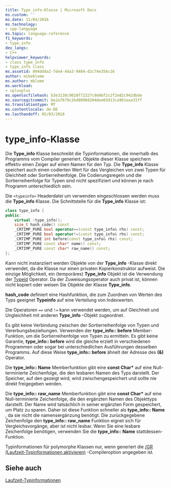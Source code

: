 ```yaml
---
title: Type_info-Klasse | Microsoft Docs
ms.custom: ''
ms.date: 11/04/2016
ms.technology:
- cpp-language
ms.topic: language-reference
f1_keywords:
- type_info
dev_langs:
- C++
helpviewer_keywords:
- class type_info
- type_info class
ms.assetid: 894ddda2-7de4-4da3-9404-d2c74e356c16
author: mikeblome
ms.author: mblome
ms.workload:
- cplusplus
ms.openlocfilehash: b3e3138c9028f72327c9d4bf2c2f2e82c942dbde
ms.sourcegitcommit: be2a7679c2bd80968204dee03d13ca961eaa31ff
ms.translationtype: MT
ms.contentlocale: de-DE
ms.lasthandoff: 05/03/2018
---
```

# <a name="typeinfo-class"></a>type_info-Klasse
Die **Type_info** Klasse beschreibt die Typinformationen, die innerhalb des Programms vom Compiler generiert. Objekte dieser Klasse speichern effektiv einen Zeiger auf einen Namen für den Typ. Die **Type_info** Klasse speichert auch einen codierten Wert für das Vergleichen von zwei Typen für Gleichheit oder Sortierreihenfolge. Die Codierungsregeln und die Sortierreihenfolge für Typen sind nicht spezifiziert und können je nach Programm unterschiedlich sein.  
  
 Die `<typeinfo>` Headerdatei um verwenden eingeschlossen werden muss die **Type_info** Klasse. Die Schnittstelle für die **Type_info** Klasse ist:  
  
```cpp
class type_info {  
public:  
    virtual ~type_info();  
    size_t hash_code() const  
    _CRTIMP_PURE bool operator==(const type_info& rhs) const;  
    _CRTIMP_PURE bool operator!=(const type_info& rhs) const;  
    _CRTIMP_PURE int before(const type_info& rhs) const;  
    _CRTIMP_PURE const char* name() const;  
    _CRTIMP_PURE const char* raw_name() const;  
};  
```  
  
 Kann nicht instanziiert werden Objekte von der **Type_info** -Klasse direkt verwendet, da die Klasse nur einen privaten Kopierkonstruktor aufweist. Die einzige Möglichkeit, ein (temporäres) **Type_info** Objekt ist die Verwendung der [Typeid](../cpp/typeid-operator.md) Operator. Da der Zuweisungsoperator auch privat ist, können nicht kopiert oder weisen Sie Objekte der Klasse **Type_info**.  
  
 **hash_code** definiert eine Hashfunktion, die zum Zuordnen von Werten des Typs geeignet **Typeinfo** auf eine Verteilung von Indexwerten.  
  
 Die Operatoren `==` und `!=` kann verwendet werden, um auf Gleichheit und Ungleichheit mit anderen **Type_info** -Objekt zugeordnet.  
  
 Es gibt keine Verbindung zwischen der Sortierreihenfolge von Typen und Vererbungsbeziehungen. Verwenden der **type_info:: before** Member-Funktion, um die Sortierreihenfolge von Typen zu ermitteln. Es gibt keine Garantie, **type_info:: before** wird die gleiche erzielt in verschiedenen Programmen oder sogar bei unterschiedlichen Ausführungen desselben Programms. Auf diese Weise **type_info:: before** ähnelt der Adresse des **(&)** Operator.  
  
 Die **type_info:: Name** Memberfunktion gibt eine **const Char\***  auf eine Null-terminierte Zeichenfolge, die den lesbaren Namen des Typs darstellt. Der Speicher, auf den gezeigt wird, wird zwischengespeichert und sollte nie direkt freigegeben werden.  
  
 Die **type_info:: raw_name** Memberfunktion gibt eine **const Char\***  auf eine Null-terminierte Zeichenfolge, die den ergänzten Namen des Objekttyps darstellt. Der Name wird tatsächlich in seiner ergänzten Form gespeichert, um Platz zu sparen. Daher ist diese Funktion schneller als **type_info:: Name** , da sie nicht die namensergänzung benötigt. Die zurückgegebene Zeichenfolge den **type_info:: raw_name** Funktion eignet sich für Vergleichsvorgänge, aber ist nicht lesbar. Wenn Sie eine lesbare Zeichenfolge benötigen, verwenden Sie die **type_info:: Name** stattdessen-Funktion.  
  
 Typinformationen für polymorphe Klassen nur, wenn generiert die [/GR (Laufzeit-Typinformationen aktivieren)](../build/reference/gr-enable-run-time-type-information.md) -Compileroption angegeben ist.  
  
## <a name="see-also"></a>Siehe auch  
 [Laufzeit-Typinformationen](../cpp/run-time-type-information.md)
